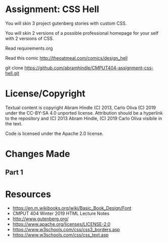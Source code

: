 Assignment: CSS Hell
====================

You will skin 3 project gutenberg stories with custom CSS.

You will skin 2 versions of a possible professional homepage for your
self with 2 versions of CSS.

Read requirements.org

Read this comic http://theoatmeal.com/comics/design_hell

git clone https://github.com/abramhindle/CMPUT404-assignment-css-hell.git

License/Copyright
=================

Textual content is copyright Abram Hindle (C) 2013, Carlo Oliva (C) 2019 under the CC-BY-SA
4.0 unported license. Attribution should be a hyperlink to the
repository and (C) 2013 Abram Hindle, (C) 2019 Carlo Oliva visibile in the text.

Code is licensed under the Apache 2.0 license.

Changes Made
=================

## Part 1



Resources
=================
- https://en.m.wikibooks.org/wiki/Basic_Book_Design/Font
- CMPUT 404 Winter 2019 HTML Lecture Notes
- http://www.gutenberg.org/
- https://www.apache.org/licenses/LICENSE-2.0
- https://www.w3schools.com/css/css3_borders.asp
- https://www.w3schools.com/css/css_text.asp


